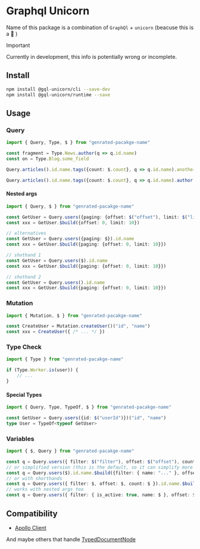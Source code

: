 # Graphql Unicorn

Name of this package is a combination of `GraphQl` + `unicorn` (beacuse this is a 🦄 )

> [!IMPORTANT]
> Currently in development, this info is potentially wrong or incomplete.

## Install

```bash
npm install @gql-unicorn/cli --save-dev
npm install @gql-unicorn/runtime --save
```

## Usage

### Query

```typescript
import { Query, Type, $ } from "genrated-pacakge-name"

const fragment = Type.News.author(q => q.id.name)
const on = Type.Blog.some_field

Query.articles().id.name.tags({count: $.count}, q => q.id.name).another_field[fragment][on]

Query.articles().id.name.tags({count: $.count}, q => q.id.name).author(q => q.id.name)
```

#### Nested args

```typescript
import { Query, $ } from "genrated-pacakge-name"

const GetUser = Query.users({paging: {offset: $("offset"), limit: $("limit")}}).id.name
const xxx = GetUser.$build({offset: 0, limit: 10})

// alternatives
const GetUser = Query.users({paging: $}).id.name
const xxx = GetUser.$build({paging: {offset: 0, limit: 10}})

// shothand 1
const GetUser = Query.users($).id.name
const xxx = GetUser.$build({paging: {offset: 0, limit: 10}})

// shothand 2
const GetUser = Query.users().id.name
const xxx = GetUser.$build({paging: {offset: 0, limit: 10}})

```


### Mutation

```typescript
import { Mutation, $ } from "genrated-pacakge-name"

const CreateUser = Mutation.createUser()("id", "name")
const xxx = CreateUser({ /* ... */ })
```


### Type Check

```typescript
import { Type } from "genrated-pacakge-name"

if (Type.Worker.is(user)) {
    // ...
}
```

#### Special Types

```typescript
import { Query, Type, TypeOf, $ } from "genrated-pacakge-name"

const GetUser = Query.users({id: $("userId")})("id", "name")
type User = TypeOf<typeof GetUser>
```

### Variables

```typescript
import { $, Query } from "genrated-pacakge-name"

const q = Query.users({ filter: $("filter"), offset: $("offset"), count: $("count") }).id.name.$build({filter: { name: "..." }, offset: 0, count: 10})
// or simplified version (this is the default, so it can simplify more to: Query.users()...)
const q = Query.users($).id.name.$build({filter: { name: "..." }, offset: 0, count: 10})
// or with shorthands
const q = Query.users({ filter: $, offset: $, count: $ }).id.name.$build({filter: { name: "..." }, offset: 0, count: 10})
// works with nested args too
const q = Query.users({ filter: { is_active: true, name: $ }, offset: $, count: $ }).id.name.$build({filter: { name: "..." }, offset: 0, count: 10})
```

## Compatibility

- [Apollo Client](https://www.apollographql.com/docs/react)

And maybe others that handle [TypedDocumentNode](https://the-guild.dev/graphql/codegen/plugins/typescript/typed-document-node)
